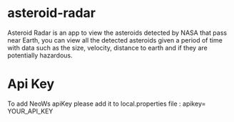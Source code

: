 # asteroid-radar
 Asteroid Radar is an app to view the asteroids detected by NASA that pass near Earth,
 you can view all the detected asteroids given a period of time with data such as the size,
 velocity, distance to earth and if they are potentially hazardous. 

# Api Key
To add NeoWs apiKey please add it to local.properties file :
apikey= YOUR_API_KEY

